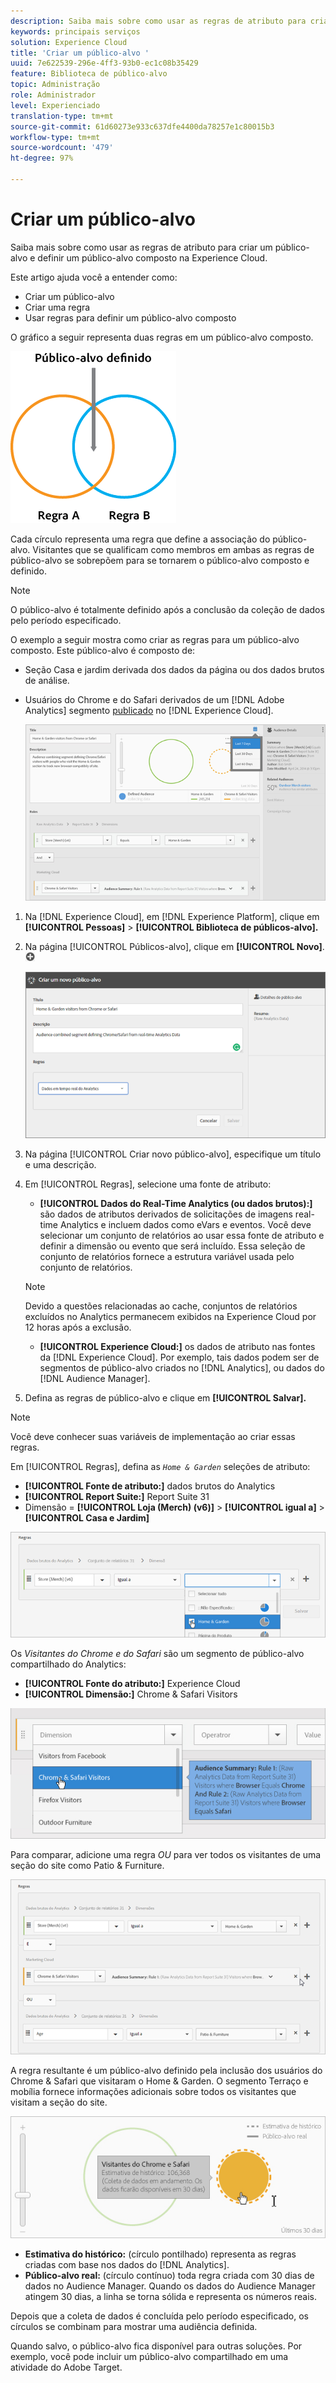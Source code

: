 ```yaml
---
description: Saiba mais sobre como usar as regras de atributo para criar um público-alvo e definir um público composto na Adobe Experience Cloud.
keywords: principais serviços
solution: Experience Cloud
title: 'Criar um público-alvo '
uuid: 7e622539-296e-4ff3-93b0-ec1c08b35429
feature: Biblioteca de público-alvo
topic: Administração
role: Administrador
level: Experienciado
translation-type: tm+mt
source-git-commit: 61d60273e933c637dfe4400da78257e1c80015b3
workflow-type: tm+mt
source-wordcount: '479'
ht-degree: 97%

---
```



# Criar um público-alvo

Saiba mais sobre como usar as regras de atributo para criar um público-alvo e definir um público-alvo composto na Experience Cloud.

Este artigo ajuda você a entender como:

* Criar um público-alvo
* Criar uma regra
* Usar regras para definir um público-alvo composto

O gráfico a seguir representa duas regras em um público-alvo composto.

![](assets/audience_sharing.png)

Cada círculo representa uma regra que define a associação do público-alvo. Visitantes que se qualificam como membros em ambas as regras de público-alvo se sobrepõem para se tornarem o público-alvo composto e definido.

>[!NOTE]
>
>O público-alvo é totalmente definido após a conclusão da coleção de dados pelo período especificado.

O exemplo a seguir mostra como criar as regras para um público-alvo composto. Este público-alvo é composto de:

* Seção Casa e jardim derivada dos dados da página ou dos dados brutos de análise.
* Usuários do Chrome e do Safari derivados de um [!DNL Adobe Analytics] segmento [publicado](../audience-library/audience-library.md#task_32FEEFE0B32E4E388CD4D892D727282A) no [!DNL Experience Cloud].

   ![](assets/audience_create.png)

1. Na [!DNL Experience Cloud], em [!DNL Experience Platform], clique em **[!UICONTROL Pessoas]** > **[!UICONTROL Biblioteca de públicos-alvo].**
1. Na página [!UICONTROL Públicos-alvo], clique em **[!UICONTROL Novo]**. ![](assets/add_icon_small.png)

   ![Resultado da etapa](assets/audience_create_new.png)

1. Na página [!UICONTROL Criar novo público-alvo], especifique um título e uma descrição.
1. Em [!UICONTROL Regras], selecione uma fonte de atributo:

   * **[!UICONTROL Dados do Real-Time Analytics (ou dados brutos):]** são dados de atributos derivados de solicitações de imagens real-time Analytics e incluem dados como eVars e eventos. Você deve selecionar um conjunto de relatórios ao usar essa fonte de atributo e definir a dimensão ou evento que será incluído. Essa seleção de conjunto de relatórios fornece a estrutura variável usada pelo conjunto de relatórios.
   >[!NOTE]
   >
   >Devido a questões relacionadas ao cache, conjuntos de relatórios excluídos no Analytics permanecem exibidos na Experience Cloud por 12 horas após a exclusão.

   * **[!UICONTROL Experience Cloud:]** os dados de atributo nas fontes da [!DNL Experience Cloud]. Por exemplo, tais dados podem ser de segmentos de público-alvo criados no [!DNL Analytics], ou dados do [!DNL Audience Manager].

1. Defina as regras de público-alvo e clique em **[!UICONTROL Salvar].**

>[!NOTE]
>
>Você deve conhecer suas variáveis de implementação ao criar essas regras.

Em [!UICONTROL Regras], defina as *`Home & Garden`* seleções de atributo:

* **[!UICONTROL Fonte de atributo:]** dados brutos do Analytics
* **[!UICONTROL Report Suite:]** Report Suite 31
* Dimensão = **[!UICONTROL Loja (Merch) (v6)]** > **[!UICONTROL igual a]** > **[!UICONTROL Casa e Jardim]**

![](assets/home_garden.png)

Os *Visitantes do Chrome e do Safari* são um segmento de público-alvo compartilhado do Analytics:

* **[!UICONTROL Fonte do atributo:]** Experience Cloud
* **[!UICONTROL Dimensão:]** Chrome &amp; Safari Visitors

![](assets/chrome_safari.png)

Para comparar, adicione uma regra *OU* para ver todos os visitantes de uma seção do site como Patio &amp; Furniture.

![](assets/audiences_rule_patio.png)

A regra resultante é um público-alvo definido pela inclusão dos usuários do Chrome &amp; Safari que visitaram o Home &amp; Garden. O segmento Terraço e mobília fornece informações adicionais sobre todos os visitantes que visitam a seção do site.

![](assets/defined_audience.png)

* **Estimativa do histórico:** (círculo pontilhado) representa as regras criadas com base nos dados do [!DNL Analytics].
* **Público-alvo real:** (círculo contínuo) toda regra criada com 30 dias de dados no Audience Manager. Quando os dados do Audience Manager atingem 30 dias, a linha se torna sólida e representa os números reais.

Depois que a coleta de dados é concluída pelo período especificado, os círculos se combinam para mostrar uma audiência definida.

Quando salvo, o público-alvo fica disponível para outras soluções. Por exemplo, você pode incluir um público-alvo compartilhado em uma atividade do Adobe Target.

